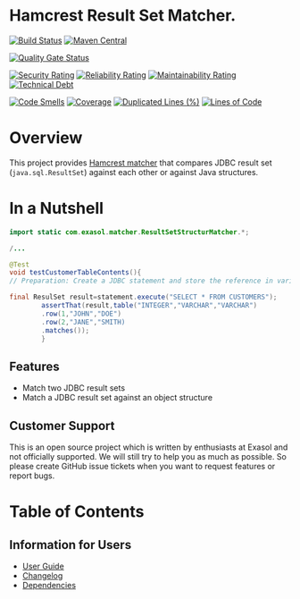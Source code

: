 # Hamcrest Result Set Matcher.

[![Build Status](https://github.com/exasol/hamcrest-resultset-matcher/actions/workflows/ci-build.yml/badge.svg)](https://github.com/exasol/hamcrest-resultset-matcher/actions/workflows/ci-build.yml)
[![Maven Central](https://img.shields.io/maven-central/v/com.exasol/hamcrest-resultset-matcher)](https://search.maven.org/artifact/com.exasol/hamcrest-resultset-matcher)

[![Quality Gate Status](https://sonarcloud.io/api/project_badges/measure?project=com.exasol%3Ahamcrest-resultset-matcher&metric=alert_status)](https://sonarcloud.io/dashboard?id=com.exasol%3Ahamcrest-resultset-matcher)

[![Security Rating](https://sonarcloud.io/api/project_badges/measure?project=com.exasol%3Ahamcrest-resultset-matcher&metric=security_rating)](https://sonarcloud.io/dashboard?id=com.exasol%3Ahamcrest-resultset-matcher)
[![Reliability Rating](https://sonarcloud.io/api/project_badges/measure?project=com.exasol%3Ahamcrest-resultset-matcher&metric=reliability_rating)](https://sonarcloud.io/dashboard?id=com.exasol%3Ahamcrest-resultset-matcher)
[![Maintainability Rating](https://sonarcloud.io/api/project_badges/measure?project=com.exasol%3Ahamcrest-resultset-matcher&metric=sqale_rating)](https://sonarcloud.io/dashboard?id=com.exasol%3Ahamcrest-resultset-matcher)
[![Technical Debt](https://sonarcloud.io/api/project_badges/measure?project=com.exasol%3Ahamcrest-resultset-matcher&metric=sqale_index)](https://sonarcloud.io/dashboard?id=com.exasol%3Ahamcrest-resultset-matcher)

[![Code Smells](https://sonarcloud.io/api/project_badges/measure?project=com.exasol%3Ahamcrest-resultset-matcher&metric=code_smells)](https://sonarcloud.io/dashboard?id=com.exasol%3Ahamcrest-resultset-matcher)
[![Coverage](https://sonarcloud.io/api/project_badges/measure?project=com.exasol%3Ahamcrest-resultset-matcher&metric=coverage)](https://sonarcloud.io/dashboard?id=com.exasol%3Ahamcrest-resultset-matcher)
[![Duplicated Lines (%)](https://sonarcloud.io/api/project_badges/measure?project=com.exasol%3Ahamcrest-resultset-matcher&metric=duplicated_lines_density)](https://sonarcloud.io/dashboard?id=com.exasol%3Ahamcrest-resultset-matcher)
[![Lines of Code](https://sonarcloud.io/api/project_badges/measure?project=com.exasol%3Ahamcrest-resultset-matcher&metric=ncloc)](https://sonarcloud.io/dashboard?id=com.exasol%3Ahamcrest-resultset-matcher)

# Overview

This project provides [Hamcrest matcher](http://hamcrest.org/JavaHamcrest/) that compares JDBC result set (`java.sql.ResultSet`) against each other or against Java structures.

# In a Nutshell

```java
import static com.exasol.matcher.ResultSetStructurMatcher.*;

/...

@Test
void testCustomerTableContents(){
// Preparation: Create a JDBC statement and store the reference in variable 'statement'

final ResulSet result=statement.execute("SELECT * FROM CUSTOMERS");
        assertThat(result,table("INTEGER","VARCHAR","VARCHAR")
        .row(1,"JOHN","DOE")
        .row(2,"JANE","SMITH)
        .matches());
        }
```

## Features

* Match two JDBC result sets
* Match a JDBC result set against an object structure

## Customer Support

This is an open source project which is written by enthusiasts at Exasol and not officially supported. We will still try to help you as much as possible. So please create GitHub issue tickets when you want to request features or report bugs.

# Table of Contents

## Information for Users

* [User Guide](doc/user_guide/user_guide.md)
* [Changelog](doc/changes/changelog.md)
* [Dependencies](dependencies.md)